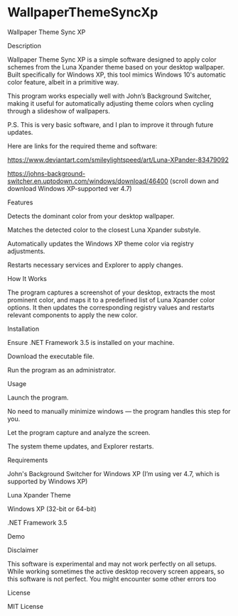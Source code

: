# WallpaperThemeSyncXp
Wallpaper Theme Sync XP

Description

Wallpaper Theme Sync XP is a simple software designed to apply color schemes from the Luna Xpander theme based on your desktop wallpaper. Built specifically for Windows XP, this tool mimics Windows 10's automatic color feature, albeit in a primitive way.

This program works especially well with John’s Background Switcher, making it useful for automatically adjusting theme colors when cycling through a slideshow of wallpapers.

P.S. This is very basic software, and I plan to improve it through future updates.

Here are links for the required theme and software:

https://www.deviantart.com/smileylightspeed/art/Luna-XPander-83479092

https://johns-background-switcher.en.uptodown.com/windows/download/46400 (scroll down and download Windows XP-supported ver 4.7)

Features

Detects the dominant color from your desktop wallpaper.

Matches the detected color to the closest Luna Xpander substyle.

Automatically updates the Windows XP theme color via registry adjustments.

Restarts necessary services and Explorer to apply changes.

How It Works

The program captures a screenshot of your desktop, extracts the most prominent color, and maps it to a predefined list of Luna Xpander color options. It then updates the corresponding registry values and restarts relevant components to apply the new color.

Installation

Ensure .NET Framework 3.5 is installed on your machine.

Download the executable file.

Run the program as an administrator.

Usage

Launch the program.

No need to manually minimize windows — the program handles this step for you.

Let the program capture and analyze the screen.

The system theme updates, and Explorer restarts.

Requirements

John's Background Switcher for Windows XP (I’m using ver 4.7, which is supported by Windows XP)

Luna Xpander Theme

Windows XP (32-bit or 64-bit)

.NET Framework 3.5

Demo

Disclaimer

This software is experimental and may not work perfectly on all setups. While working sometimes the active desktop recovery screen appears, so this software is not perfect. You might encounter some other errors too

License

MIT License

